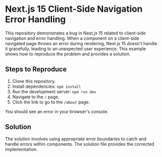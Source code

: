 # Next.js 15 Client-Side Navigation Error Handling

This repository demonstrates a bug in Next.js 15 related to client-side navigation and error handling. When a component on a client-side navigated page throws an error during rendering, Next.js 15 doesn't handle it gracefully, leading to an unexpected user experience.  This example shows how to reproduce the problem and provides a solution.

## Steps to Reproduce
1. Clone this repository.
2. Install dependencies: `npm install`
3. Run the development server: `npm run dev`
4. Navigate to the `/` page.
5. Click the link to go to the `/about` page.

You should see an error in your browser's console.

## Solution
The solution involves using appropriate error boundaries to catch and handle errors within components.  The solution file provides the corrected implementation.
